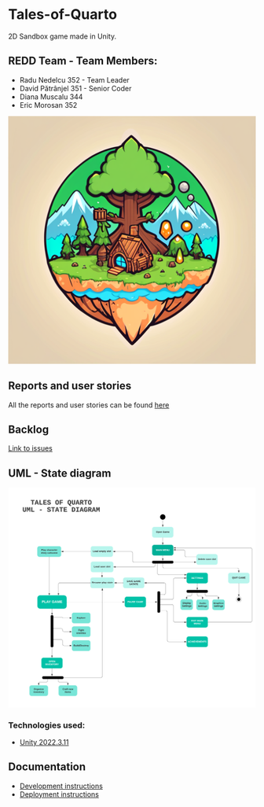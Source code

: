 # Tales-of-Quarto
2D Sandbox game made in Unity.

## REDD Team - Team Members:
  - Radu Nedelcu 352 - Team Leader
  - David Pătrânjel 351 - Senior Coder
  - Diana Muscalu 344
  - Eric Morosan 352

<img src="./gallery/Logo ToQ.png" alt="Logo ToQ" />

## Reports and user stories
All the reports and user stories can be found <a href= "https://drive.google.com/drive/folders/1TB1HYDuZLqeMnfC3uYngrMfA8mSj83oe?usp=sharing" > here </a>

## Backlog
<a href= "https://github.com/Pepi100/Tales-of-Quarto/issues" > Link to issues  </a>

## UML - State diagram

<img src="./gallery/UML ToQ.png" alt="UML State Diagram" />



### Technologies used:

- [Unity 2022.3.11](https://unity.com/releases/editor/whats-new/2022.3.11)

## Documentation

- [Development instructions](CONTRIBUTING.md)
- [Deployment instructions](DEPLOYMENT.md)

